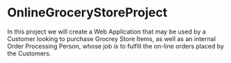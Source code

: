 # OnlineGroceryStoreProject
In this project we will create a Web Application that may be used by a Customer looking to purchase Grocrey Store Items, as well as an internal Order Processing Person, whose job is to fulfill the on-line orders placed by the Customers.

